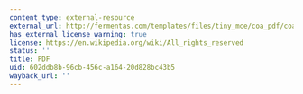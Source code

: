 ```yaml
---
content_type: external-resource
external_url: http://fermentas.com/templates/files/tiny_mce/coa_pdf/coa_ef0511.pdf
has_external_license_warning: true
license: https://en.wikipedia.org/wiki/All_rights_reserved
status: ''
title: PDF
uid: 602ddb8b-96cb-456c-a164-20d828bc43b5
wayback_url: ''
---
```

